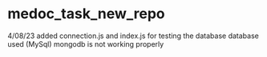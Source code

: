 # medoc_task_new_repo
4/08/23 added connection.js and index.js for testing the database database used (MySql) mongodb is not working properly 
